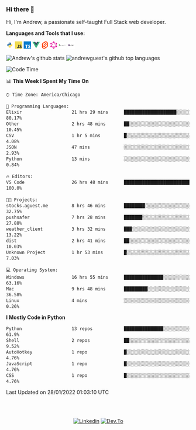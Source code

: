 ### Hi there 👋

Hi, I'm Andrew, a passionate self-taught Full Stack web developer.

**Languages and Tools that I use:**  

<code><img height="20" src="https://raw.githubusercontent.com/github/explore/80688e429a7d4ef2fca1e82350fe8e3517d3494d/topics/python/python.png"></code>
<code><img height="20" src="https://raw.githubusercontent.com/github/explore/80688e429a7d4ef2fca1e82350fe8e3517d3494d/topics/javascript/javascript.png"></code>
<code><img height="20" src="https://raw.githubusercontent.com/github/explore/80688e429a7d4ef2fca1e82350fe8e3517d3494d/topics/typescript/typescript.png"></code>
<code><img height="20" src="https://raw.githubusercontent.com/github/explore/80688e429a7d4ef2fca1e82350fe8e3517d3494d/topics/vue/vue.png"></code>
<code><img height="20" src="https://raw.githubusercontent.com/github/explore/42198dc9113595ddd22cc12771bb719c8cf08b67/topics/svelte/svelte.png"></code>
<code><img height="20" src="https://raw.githubusercontent.com/github/explore/5c058a388828bb5fde0bcafd4bc867b5bb3f26f3/topics/graphql/graphql.png"></code>
<code><img height="20" src="https://raw.githubusercontent.com/github/explore/80688e429a7d4ef2fca1e82350fe8e3517d3494d/topics/mongodb/mongodb.png"></code>
<code><img height="20" src="https://raw.githubusercontent.com/github/explore/d106aa3f6fa091ab80ab5c8cf0d931baff3caaea/topics/elixir/elixir.png"></code>

![Andrew's github stats](https://github-readme-stats.vercel.app/api?username=andrewguest&show_icons=true&theme=vue-dark&count_private=true)
<img height="180em" src="https://github-readme-stats.vercel.app/api/top-langs/?username=andrewguest&theme=vue-dark&layout=compact" alt="andrewguest's github top languages" />

<!--START_SECTION:waka-->
![Code Time](http://img.shields.io/badge/Code%20Time-954%20hrs%2037%20mins-blue)

📊 **This Week I Spent My Time On** 

```text
⌚︎ Time Zone: America/Chicago

💬 Programming Languages: 
Elixir                   21 hrs 29 mins      ████████████████████░░░░░   80.17% 
Other                    2 hrs 48 mins       ██░░░░░░░░░░░░░░░░░░░░░░░   10.45% 
CSV                      1 hr 5 mins         █░░░░░░░░░░░░░░░░░░░░░░░░   4.08% 
JSON                     47 mins             ░░░░░░░░░░░░░░░░░░░░░░░░░   2.93% 
Python                   13 mins             ░░░░░░░░░░░░░░░░░░░░░░░░░   0.84%

🔥 Editors: 
VS Code                  26 hrs 48 mins      █████████████████████████   100.0%

🐱‍💻 Projects: 
stocks.aguest.me         8 hrs 46 mins       ████████░░░░░░░░░░░░░░░░░   32.75% 
pushsafer                7 hrs 28 mins       ███████░░░░░░░░░░░░░░░░░░   27.88% 
weather_client           3 hrs 32 mins       ███░░░░░░░░░░░░░░░░░░░░░░   13.22% 
dist                     2 hrs 41 mins       ██░░░░░░░░░░░░░░░░░░░░░░░   10.03% 
Unknown Project          1 hr 53 mins        █░░░░░░░░░░░░░░░░░░░░░░░░   7.03%

💻 Operating System: 
Windows                  16 hrs 55 mins      ███████████████░░░░░░░░░░   63.16% 
Mac                      9 hrs 48 mins       █████████░░░░░░░░░░░░░░░░   36.58% 
Linux                    4 mins              ░░░░░░░░░░░░░░░░░░░░░░░░░   0.26%

```

**I Mostly Code in Python** 

```text
Python                   13 repos            ███████████████░░░░░░░░░░   61.9% 
Shell                    2 repos             ██░░░░░░░░░░░░░░░░░░░░░░░   9.52% 
AutoHotkey               1 repo              █░░░░░░░░░░░░░░░░░░░░░░░░   4.76% 
JavaScript               1 repo              █░░░░░░░░░░░░░░░░░░░░░░░░   4.76% 
CSS                      1 repo              █░░░░░░░░░░░░░░░░░░░░░░░░   4.76%

```



 Last Updated on 28/01/2022 01:03:10 UTC
<!--END_SECTION:waka-->

<br><br>
<p align="center">
   <a href="https://www.linkedin.com/in/andrew-guest-a891759a" target="_blank"><img src="https://img.shields.io/badge/LinkedIn-0077B5?style=for-the-badge&logo=linkedin&logoColor=white" alt="Linkedin"></a>
  <a href="https://dev.to/aguest" target="_blank"><img src="https://img.shields.io/badge/Dev.to-0A0A0A?style=for-the-badge&logo=dev%2Eto&logoColor=white" alt="Dev.To"></a>
</p>
